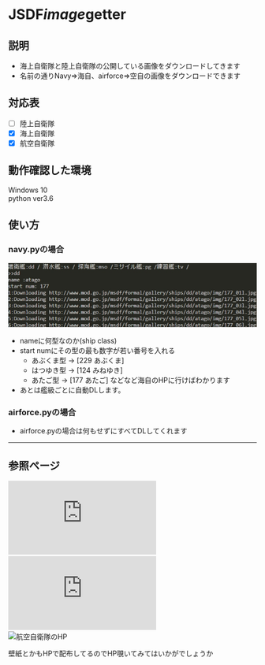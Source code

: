 # JSDF*image*getter

## 説明

* 海上自衛隊と陸上自衛隊の公開している画像をダウンロードしてきます
* 名前の通りNavy=>海自、airforce=>空自の画像をダウンロードできます

## 対応表

* [ ] 陸上自衛隊
* [x] 海上自衛隊
* [x] 航空自衛隊

## 動作確認した環境

Windows 10  
python ver3.6

## 使い方

### navy.pyの場合

![操作画面](/pic/capture.jpg)

* nameに何型なのか(ship class)
* start numにその型の最も数字が若い番号を入れる
  * あぶくま型 -> [229 あぶくま]
  * はつゆき型 -> [124 みねゆき]
  * あたご型 -> [177 あたご]  などなど海自のHPに行けばわかります
* あとは艦級ごとに自動DLします。

### airforce.pyの場合

* airforce.pyの場合は何もせずにすべてDLしてくれます

---

## 参照ページ

![海上自衛隊のHP](http://www.mod.go.jp/msdf/index.html)  
![海上自衛隊の番号確認できるところ](http://www.mod.go.jp/msdf/formal/gallery/ships/dd/index.html)  
![航空自衛隊のHP](http://www.mod.go.jp/asdf/)  

壁紙とかもHPで配布してるのでHP覗いてみてはいかがでしょうか
